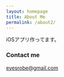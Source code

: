 ```yaml
---
layout: homepage
title: About Me
permalink: /about2/
---
```


iOSアプリ作ってます。





### Contact me

[eyesrobe@gmail.com](mailto:eyesrobe@gmail.com)
